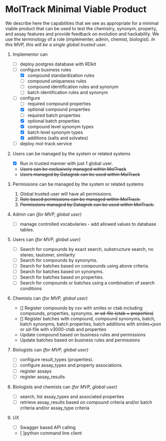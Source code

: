 # MolTrack Minimal Viable Product

We describe here the capabilities that we see as appropriate for a minimal viable product that can be used to test the chemistry, synonym, property, and assay features and provide feedback on evolution and hackability.  We use the terminology of a role (implementer, admin, chemist, biologist).  *In this MVP, this will be a single global trusted user.*

1. Implementor can
    - [ ] deploy postgres database with RDkit
    - [ ] configure business rules
        - [x] compound standardization rules
        - [ ] compound uniqueness rules
        - [ ] compound identification rules and synonym
        - [ ] batch identification rules and synonym
    - [ ] configure
        - [ ] required compound properties
        - [x] optional compound properties
        - [ ] required batch properties
        - [x] optional batch properties
        - [x] compound level synonym types
        - [x] batch level synonym types
        - [x] additions (salts and solvates)
    - [ ] deploy mol-track service

2. Users can be managed by the system or related systems
    - [x] Run in trusted manner with just 1 global user.
    - ~~Users can be exclusively managed within MolTrack~~
    - ~~Users managed by Datagrok can be used within MolTrack~~

3. Permissions can be managed by the system or related systems
    1. Global trusted user will have all permissions.
    2. ~~Role based permissions can be managed within MolTrack.~~
    3. ~~Permissions managed by Datagrok can be used within MolTrack.~~

4. Admin can *(for MVP, global user)*
    - [ ] manage controlled vocabularies - add allowed values to database tables.

5. Users can *(for MVP, global user)*
    - [ ] Search for compounds by exact search, substructure search, no stereo, tautomer, similarity
    - [ ] Search for compounds by synonyms.
    - [ ] Search for batches based on compounds using above criteria.
    - [ ] Search for batches based on synonyms.
    - [ ] Search for batches based on properties.
    - [ ] Search for compounds or batches using a combination of search conditions
6. Chemists can *(for MVP, global user)*
    - [] Register compounds by csv with smiles or ctab including compounds, properties, synonyms. ~~or sd-file (ctab + properties)~~
    - [] Register batches  with compound, compound synonyms, batch, batch synonyms, batch properties, batch additions with smiles+json or sd-file with v3000-ctab and properties
    - Update compound based on business rules and permissions
    - Update batches based on business rules and permissions
7. Biologists can *(for MVP, global user)*
    - [ ] configure result_types (properties).
    - [ ] configure assay_types and property associations.
    - [ ] register assays
    - [ ] register assay_results
8. Biologists and chemists can *(for MVP, global user)*
    - [ ] search, list assay_types and associated properties
    - [ ] retrieve assay_results based on compound criteria and/or batch criteria and/or assay_type criteria
9. UX
    - [ ] Swagger based API calling
    - [ ]python command line client
